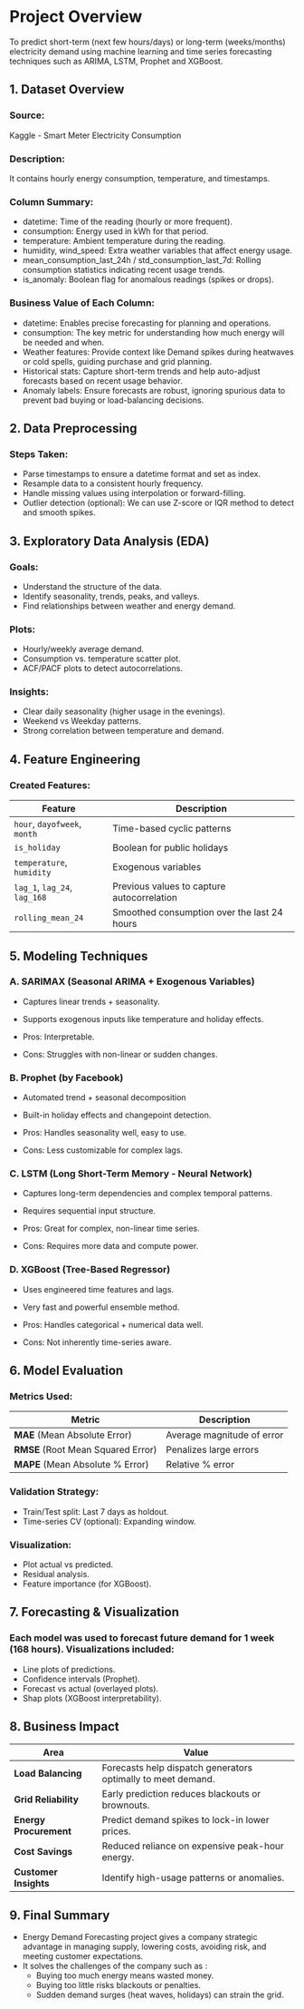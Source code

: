 # Project Overview
To predict short-term (next few hours/days) or long-term (weeks/months) electricity demand using machine learning and time series forecasting techniques such as ARIMA, LSTM, Prophet and XGBoost.

## 1. Dataset Overview
### Source: 
Kaggle - Smart Meter Electricity Consumption</br>
### Description: 
It contains hourly energy consumption, temperature, and timestamps.</br>
### Column Summary:
- datetime: Time of the reading (hourly or more frequent).</br>
- consumption: Energy used in kWh for that period.</br>
- temperature: Ambient temperature during the reading.</br>
- humidity, wind_speed: Extra weather variables that affect energy usage.</br>
- mean_consumption_last_24h / std_consumption_last_7d: Rolling consumption statistics indicating recent usage trends.</br>
- is_anomaly: Boolean flag for anomalous readings (spikes or drops).

### Business Value of Each Column:
- datetime: Enables precise forecasting for planning and operations.</br>
- consumption: The key metric for understanding how much energy will be needed and when.</br>
- Weather features: Provide context like Demand spikes during heatwaves or cold spells, guiding purchase and grid planning.</br>
- Historical stats: Capture short-term trends and help auto-adjust forecasts based on recent usage behavior.</br>
- Anomaly labels: Ensure forecasts are robust, ignoring spurious data to prevent bad buying or load-balancing decisions.

## 2. Data Preprocessing
### Steps Taken:
- Parse timestamps to ensure a datetime format and set as index.</br>
- Resample data to a consistent hourly frequency.</br>
- Handle missing values using interpolation or forward-filling.</br>
- Outlier detection (optional): We can use Z-score or IQR method to detect and smooth spikes.

## 3. Exploratory Data Analysis (EDA)
### Goals:
- Understand the structure of the data.</br>
- Identify seasonality, trends, peaks, and valleys.</br>
- Find relationships between weather and energy demand.</br>

### Plots:
- Hourly/weekly average demand.</br>
- Consumption vs. temperature scatter plot.</br>
- ACF/PACF plots to detect autocorrelations.</br>

### Insights:
- Clear daily seasonality (higher usage in the evenings).</br>
- Weekend vs Weekday patterns.</br>
- Strong correlation between temperature and demand.</br>

## 4. Feature Engineering
### Created Features:

| Feature                      | Description                                 |
| ---------------------------- | ------------------------------------------- |
| `hour`, `dayofweek`, `month` | Time-based cyclic patterns                  |
| `is_holiday`                 | Boolean for public holidays                 |
| `temperature`, `humidity`    | Exogenous variables                         |
| `lag_1`, `lag_24`, `lag_168` | Previous values to capture autocorrelation  |
| `rolling_mean_24`            | Smoothed consumption over the last 24 hours |


## 5. Modeling Techniques
### A. SARIMAX (Seasonal ARIMA + Exogenous Variables)
- Captures linear trends + seasonality.</br>
- Supports exogenous inputs like temperature and holiday effects.</br>

- Pros: Interpretable.</br>
- Cons: Struggles with non-linear or sudden changes.

### B. Prophet (by Facebook)
- Automated trend + seasonal decomposition</br>
- Built-in holiday effects and changepoint detection.</br>

- Pros: Handles seasonality well, easy to use.</br>
- Cons: Less customizable for complex lags.

### C. LSTM (Long Short-Term Memory - Neural Network)
- Captures long-term dependencies and complex temporal patterns.</br>
- Requires sequential input structure.</br>

- Pros: Great for complex, non-linear time series.</br>
- Cons: Requires more data and compute power.

### D. XGBoost (Tree-Based Regressor)
- Uses engineered time features and lags.</br>
- Very fast and powerful ensemble method.</br>

- Pros: Handles categorical + numerical data well.</br>
- Cons: Not inherently time-series aware.

## 6. Model Evaluation
### Metrics Used:
| Metric                             | Description                |
| ---------------------------------- | -------------------------- |
| **MAE** (Mean Absolute Error)      | Average magnitude of error |
| **RMSE** (Root Mean Squared Error) | Penalizes large errors     |
| **MAPE** (Mean Absolute % Error)   | Relative % error           |

### Validation Strategy:
- Train/Test split: Last 7 days as holdout. </br>
- Time-series CV (optional): Expanding window.</br>

### Visualization:
- Plot actual vs predicted.</br>
- Residual analysis.</br>
- Feature importance (for XGBoost).

## 7. Forecasting & Visualization
### Each model was used to forecast future demand for 1 week (168 hours). Visualizations included:
- Line plots of predictions.</br>
- Confidence intervals (Prophet).</br>
- Forecast vs actual (overlayed plots).</br>
- Shap plots (XGBoost interpretability).

## 8. Business Impact
| Area                   | Value                                                        |
| ---------------------- | ------------------------------------------------------------ |
| **Load Balancing**     | Forecasts help dispatch generators optimally to meet demand. |
| **Grid Reliability**   | Early prediction reduces blackouts or brownouts.             |
| **Energy Procurement** | Predict demand spikes to lock-in lower prices.               |
| **Cost Savings**       | Reduced reliance on expensive peak-hour energy.              |
| **Customer Insights**  | Identify high-usage patterns or anomalies.                   |


## 9. Final Summary
- Energy Demand Forecasting project gives a company strategic advantage in managing supply, lowering costs, avoiding risk, and meeting customer expectations.</br>
- It solves the challenges of the company such as : </br>
  - Buying too much energy means wasted money.</br>
  - Buying too little risks blackouts or penalties.</br>
  - Sudden demand surges (heat waves, holidays) can strain the grid.








  



